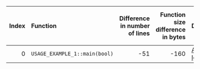|   Index | Function                      |   Difference in number of lines |   Function size difference in bytes | Disassembly                                                            |   Number of lines in `assume` build |   Number of bytes in `assume` build |   Number of lines in `none` build |   Number of bytes in `none` build |
|--------:|:------------------------------|--------------------------------:|------------------------------------:|:-----------------------------------------------------------------------|------------------------------------:|------------------------------------:|----------------------------------:|----------------------------------:|
|       0 | `USAGE_EXAMPLE_1::main(bool)` |                             -51 |                                -160 | [Assumed](0.assume.s.txt), [Ignored](0.none.s.txt), [Diff](0.diff.txt) |                                1824 |                             4212272 |                              1984 |                           4212272 |